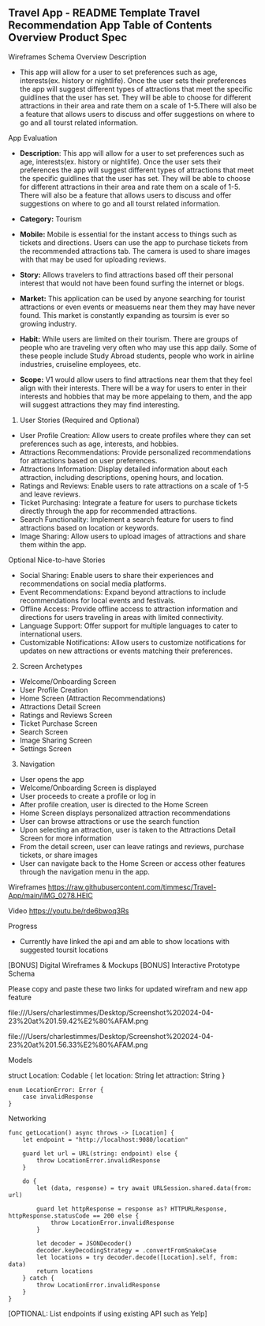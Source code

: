 Travel App - README Template
Travel Recommendation App
Table of Contents
Overview
Product Spec
-  
Wireframes
Schema
Overview
Description
- This app will allow for a user to set preferences such as age, interests(ex. history or nightlife). Once the user sets their preferences the app will suggest different types of attractions that meet the specific guidlines that the user has set. They will be able to choose for different attractions in their area and rate them on a scale of 1-5.There will also be a feature that allows users to discuss and offer suggestions on where to go and all tourst related information.  

App Evaluation
   - **Description**:  This app will allow for a user to set preferences such as age, interests(ex. history or nightlife). Once the user sets their preferences the app will suggest different types of attractions that meet the specific guidlines that the user has set. They will be able to choose for different attractions in their area and rate them on a scale of 1-5. There will also be a feature that allows users to discuss and offer suggestions on where to go and all tourst related information.
  
   - **Category:** Tourism
    
   - **Mobile:** Mobile is essential for the instant access to things such as tickets and directions. Users can use the app to purchase tickets from the recommended attractions tab. The camera is used to share images with that may be used for uploading reviews.
   
   - **Story:** Allows travelers to find attractions based off their personal interest that would not have been found surfing the internet or blogs. 
   
   - **Market:** This application can be used by anyone searching for tourist attractions or even events or measuems near them they may have never found. This market is constantly expanding as toursim is ever so growing industry. 
  
   - **Habit:** While users are limited on their tourism. There are groups of people who are traveling very often who may use this app daily. Some of these people include Study Abroad students, people who work in airline industries, cruiseline employees, etc. 
   
   - **Scope:** V1 would allow users to find attractions near them that they feel align with their interests. There will be a way for users to enter in their interests and hobbies that may be more appelaing to them, and the app will suggest attractions they may find interesting. 
  
1. User Stories (Required and Optional)

- User Profile Creation: Allow users to create profiles where they can set preferences such as age, interests, and hobbies.
- Attractions Recommendations: Provide personalized recommendations for attractions based on user preferences.
- Attractions Information: Display detailed information about each attraction, including descriptions, opening hours, and location.
- Ratings and Reviews: Enable users to rate attractions on a scale of 1-5 and leave reviews.
- Ticket Purchasing: Integrate a feature for users to purchase tickets directly through the app for recommended attractions.
- Search Functionality: Implement a search feature for users to find attractions based on location or keywords.
- Image Sharing: Allow users to upload images of attractions and share them within the app.

Optional Nice-to-have Stories
- Social Sharing: Enable users to share their experiences and recommendations on social media platforms.
- Event Recommendations: Expand beyond attractions to include recommendations for local events and festivals.
- Offline Access: Provide offline access to attraction information and directions for users traveling in areas with limited connectivity.
- Language Support: Offer support for multiple languages to cater to international users.
- Customizable Notifications: Allow users to customize notifications for updates on new attractions or events matching their preferences.

2. Screen Archetypes
- Welcome/Onboarding Screen
- User Profile Creation
- Home Screen (Attraction Recommendations)
- Attractions Detail Screen
- Ratings and Reviews Screen
- Ticket Purchase Screen
- Search Screen
- Image Sharing Screen
- Settings Screen

3. Navigation
- User opens the app
- Welcome/Onboarding Screen is displayed
- User proceeds to create a profile or log in
- After profile creation, user is directed to the Home Screen
- Home Screen displays personalized attraction recommendations
- User can browse attractions or use the search function
- Upon selecting an attraction, user is taken to the Attractions Detail Screen for more information
- From the detail screen, user can leave ratings and reviews, purchase tickets, or share images
- User can navigate back to the Home Screen or access other features through the navigation menu in the app.


Wireframes
https://raw.githubusercontent.com/timmesc/Travel-App/main/IMG_0278.HEIC


Video
https://youtu.be/rde6bwoq3Rs

Progress
- Currently have linked the api and am able to show locations with suggested toursit locations

[BONUS] Digital Wireframes & Mockups
[BONUS] Interactive Prototype
Schema

Please copy and paste these two links for updated wirefram and new app feature

file:///Users/charlestimmes/Desktop/Screenshot%202024-04-23%20at%201.59.42%E2%80%AFAM.png

file:///Users/charlestimmes/Desktop/Screenshot%202024-04-23%20at%201.56.33%E2%80%AFAM.png



Models

 struct Location: Codable {
        let location: String
        let attraction: String
    }
    
    enum LocationError: Error {
        case invalidResponse
    }
    

Networking

    func getLocation() async throws -> [Location] {
        let endpoint = "http://localhost:9080/location"
        
        guard let url = URL(string: endpoint) else {
            throw LocationError.invalidResponse
        }
        
        do {
            let (data, response) = try await URLSession.shared.data(from: url)
            
            guard let httpResponse = response as? HTTPURLResponse, httpResponse.statusCode == 200 else {
                throw LocationError.invalidResponse
            }
            
            let decoder = JSONDecoder()
            decoder.keyDecodingStrategy = .convertFromSnakeCase
            let locations = try decoder.decode([Location].self, from: data)
            return locations
        } catch {
            throw LocationError.invalidResponse
        }
    }
[OPTIONAL: List endpoints if using existing API such as Yelp]
